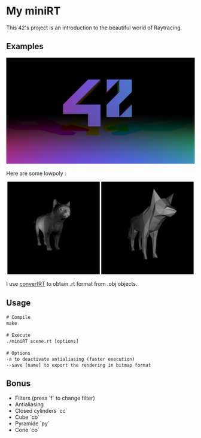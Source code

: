 # My miniRT 
This 42's project is an introduction to the beautiful world of Raytracing.
## Examples

<p align="center">
  <img src="/bitmap/42.png">
</p>

Here are some lowpoly :
<p align="center">
  <img  width=49% src="/bitmap/cat.png">
  <img  width=49% src="/bitmap/fox.png">
</p>
I use <a href="https://github.com/LucieLeBriquer/convertRT">convertRT</a> to obtain .rt format from .obj objects.

## Usage
```
# Compile
make

# Execute
./miniRT scene.rt [options]

# Options
-a to deactivate antialiasing (faster execution)
--save [name] to export the rendering in bitmap format
```

## Bonus
<ul>
	<li>Filters (press `f` to change filter)</li>
	<li>Antialiasing</li>
	<li>Closed cylinders `cc`</li>
	<li>Cube `cb`</li>
	<li>Pyramide `py`</li>
	<li>Cone `co`</li>
</ul>

